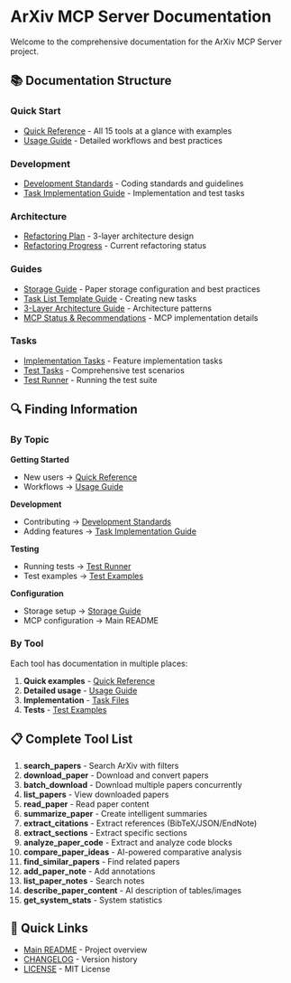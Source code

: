 # ArXiv MCP Server Documentation

Welcome to the comprehensive documentation for the ArXiv MCP Server project.

## 📚 Documentation Structure

### Quick Start
- [Quick Reference](QUICK_REFERENCE.md) - All 15 tools at a glance with examples
- [Usage Guide](USAGE_GUIDE.md) - Detailed workflows and best practices

### Development
- [Development Standards](development/CLAUDE.md) - Coding standards and guidelines
- [Task Implementation Guide](tasks/README.md) - Implementation and test tasks

### Architecture
- [Refactoring Plan](architecture/REFACTORING_PLAN.md) - 3-layer architecture design
- [Refactoring Progress](architecture/REFACTORING_PROGRESS.md) - Current refactoring status

### Guides
- [Storage Guide](STORAGE_GUIDE.md) - Paper storage configuration and best practices
- [Task List Template Guide](guides/TASK_LIST_TEMPLATE_GUIDE.md) - Creating new tasks
- [3-Layer Architecture Guide](guides/3_LAYER_ARCHITECTURE.md) - Architecture patterns
- [MCP Status & Recommendations](guides/MCP_STATUS_AND_TREE_SITTER_RECOMMENDATION.md) - MCP implementation details

### Tasks
- [Implementation Tasks](tasks/) - Feature implementation tasks
- [Test Tasks](test-examples/) - Comprehensive test scenarios
- [Test Runner](tasks/TEST_RUNNER.md) - Running the test suite

## 🔍 Finding Information

### By Topic

**Getting Started**
- New users → [Quick Reference](QUICK_REFERENCE.md)
- Workflows → [Usage Guide](USAGE_GUIDE.md)

**Development**
- Contributing → [Development Standards](development/CLAUDE.md)
- Adding features → [Task Implementation Guide](tasks/README.md)

**Testing**
- Running tests → [Test Runner](tasks/TEST_RUNNER.md)
- Test examples → [Test Examples](test-examples/)

**Configuration**
- Storage setup → [Storage Guide](STORAGE_GUIDE.md)
- MCP configuration → Main README

### By Tool

Each tool has documentation in multiple places:
1. **Quick examples** - [Quick Reference](QUICK_REFERENCE.md)
2. **Detailed usage** - [Usage Guide](USAGE_GUIDE.md)
3. **Implementation** - [Task Files](tasks/001_arxiv_mcp_features.md)
4. **Tests** - [Test Examples](test-examples/)

## 📋 Complete Tool List

1. **search_papers** - Search ArXiv with filters
2. **download_paper** - Download and convert papers
3. **batch_download** - Download multiple papers concurrently
4. **list_papers** - View downloaded papers
5. **read_paper** - Read paper content
6. **summarize_paper** - Create intelligent summaries
7. **extract_citations** - Extract references (BibTeX/JSON/EndNote)
8. **extract_sections** - Extract specific sections
9. **analyze_paper_code** - Extract and analyze code blocks
10. **compare_paper_ideas** - AI-powered comparative analysis
11. **find_similar_papers** - Find related papers
12. **add_paper_note** - Add annotations
13. **list_paper_notes** - Search notes
14. **describe_paper_content** - AI description of tables/images
15. **get_system_stats** - System statistics

## 🚀 Quick Links

- [Main README](../README.md) - Project overview
- [CHANGELOG](../CHANGELOG.md) - Version history
- [LICENSE](../LICENSE) - MIT License